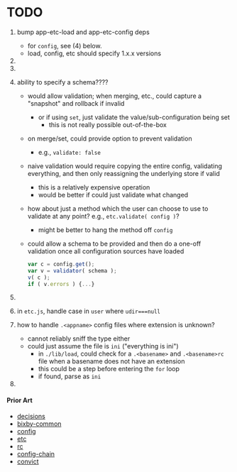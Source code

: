 TODO
====

1. bump app-etc-load and app-etc-config deps
	-	for `config`, see (4) below.
	-	load, config, etc should specify 1.x.x versions
2. 
3. 
4. ability to specify a schema????
	-	would allow validation; when merging, etc., could capture a "snapshot" and rollback if invalid
		-	or if using `set`, just validate the value/sub-configuration being set
			-	this is not really possible out-of-the-box
	-	on merge/set, could provide option to prevent validation
		-	e.g., `validate: false`
	- 	naive validation would require copying the entire config, validating everything, and then only reassigning the underlying store if valid
		-	this is a relatively expensive operation
		-	would be better if could just validate what changed
	-	how about just a method which the user can choose to use to validate at any point? e.g., `etc.validate( config )`?
		-	might be better to hang the method off `config`
	-	could allow a schema to be provided and then do a one-off validation once all configuration sources have loaded

		``` javascript
		var c = config.get();
		var v = validator( schema );
		v( c );
		if ( v.errors ) {...} 
		```

5. 
6. in `etc.js`, handle case in `user` where `udir===null`
7. how to handle `.<appname>` config files where extension is unknown?
	-	cannot reliably sniff the type either
	-	could just assume the file is `ini` ("everything is ini")
		-	in `./lib/load`, could check for a `.<basename>` and `.<basename>rc` file when a basename does not have an extension
		-	this could be a step before entering the `for` loop
		- 	if found, parse as `ini`
8. 


#### Prior Art

*	[decisions](https://github.com/jaredhanson/node-decisions)
*	[bixby-common](https://github.com/bixbyjs/bixby-common)
*	[config](https://github.com/lorenwest/node-config)
*	[etc](https://github.com/cpsubrian/node-etc)
*	[rc](https://github.com/dominictarr/rc)
*	[config-chain](https://github.com/dominictarr/config-chain)
*	[convict](https://github.com/mozilla/node-convict)
